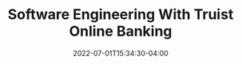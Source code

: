 ---
title: "Software Engineering With Truist Online Banking"
date: 2022-07-01T15:34:30-04:00
categories:
  - portfolio
tags:
  - Jekyll
  - update
  - CSS
  - HTML
  - JavaScript
---